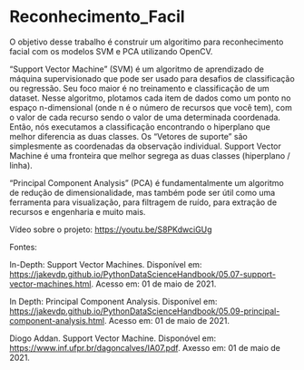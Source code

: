 # Reconhecimento_Facil

  O objetivo desse trabalho é construir um algoritimo para reconhecimento facial 
com os modelos SVM e PCA utilizando OpenCV.

“Support Vector Machine” (SVM) é um algoritmo de aprendizado de máquina
supervisionado que pode ser usado para desafios de classificação ou regressão.
Seu foco maior é no treinamento e classificação de um dataset.
Nesse algoritmo, plotamos cada item de dados como um ponto no espaço
n-dimensional (onde n é o número de recursos que você tem), com o valor de cada
recurso sendo o valor de uma determinada coordenada. Então, nós executamos a
classificação encontrando o hiperplano que melhor diferencia as duas classes.
Os “Vetores de suporte” são simplesmente as coordenadas da observação
individual. Support Vector Machine é uma fronteira que melhor segrega as duas
classes (hiperplano / linha).

“Principal Component Analysis” (PCA) é fundamentalmente um algoritmo de redução 
de dimensionalidade, mas também pode ser útil como uma ferramenta para visualização,
para filtragem de ruído, para extração de recursos e engenharia e muito mais.

Vídeo sobre o projeto: https://youtu.be/S8PKdwciGUg

Fontes:

In-Depth: Support Vector Machines. Disponível em: <https://jakevdp.github.io/PythonDataScienceHandbook/05.07-support-vector-machines.html>. Acesso em: 01 de maio de 2021.

In Depth: Principal Component Analysis. Disponível em: <https://jakevdp.github.io/PythonDataScienceHandbook/05.09-principal-component-analysis.html>. Acesso em: 01 de maio de 2021.

Diogo Addan. Support Vector Machine. Disponóvel em: <https://www.inf.ufpr.br/dagoncalves/IA07.pdf>. Axesso em: 01 de maio de 2021.
